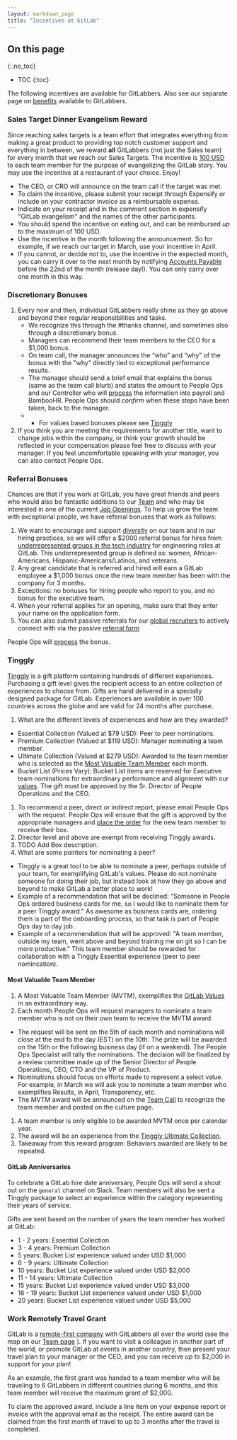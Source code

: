 ```yaml
---
layout: markdown_page
title: "Incentives at GitLab"
---
```


## On this page
{:.no_toc}

- TOC
{:toc}

The following incentives are available for GitLabbers. Also see our separate page on [benefits](/handbook/benefits/) available to GitLabbers.

### Sales Target Dinner Evangelism Reward

Since reaching sales targets is a team effort that integrates everything from making a great product
to providing top notch customer support and everything in between, we reward **all**
GitLabbers (not just the Sales team) for every month that we reach our Sales Targets. The incentive is [100 USD](https://www.google.com/search?q=100+usd+in+eur)
to each team member for the purpose of evangelizing the GitLab story.  You may use the incentive at a restaurant of your choice. Enjoy!

- The CEO, or CRO will announce on the team call if the target was met.
- To claim the incentive, please submit your receipt through Expensify or include on your contractor invoice as a reimbursable expense.
- Indicate on your receipt and in the comment section in expensify "GitLab evangelism" and the names of the other participants.
- You should spend the incentive on eating out, and can be reimbursed _up to_ the maximum of 100 USD.
- Use the incentive in the month following the announcement. So for example, if we reach our target in March, use your incentive in April.
- If you cannot, or decide not to, use the incentive in the expected month, you can carry it over to the next month by notifying [Accounts Payable](mailto:ap@gitlab.com) before the 22nd of the month (release day!). You can only carry over one month in this way.


### Discretionary Bonuses

1. Every now and then, individual GitLabbers really shine as they go above and beyond their regular responsibilities and tasks.
   * We recognize this through the #thanks channel, and sometimes also through a discretionary bonus.
   * Managers can recommend their team members to the CEO for a $1,000 bonus.
   * On team call, the manager announces the “who” and “why” of the bonus with the "why" directly tied to exceptional performance results.
   * The manager should send a brief email that explains the bonus (same as the team call blurb) and states the amount to People Ops and our Controller who will [process](/handbook/people-ops/#using-trinet) the information into payroll and BambooHR. People Ops should _confirm_ when these steps have been taken, back to the manager.
   * * For values based bonuses please see [Tinggly](https://about.gitlab.com/handbook/incentives/#tinggly)
1. If you think you are meeting the requirements for another title, want to change
jobs within the company, or think your growth should be reflected in your compensation please feel free to discuss with your manager. If you feel uncomfortable speaking with your manager, you can also contact People Ops.

### Referral Bonuses

Chances are that if you work at GitLab, you have great friends and peers who would
also be fantastic additions to our [Team](https://about.gitlab.com/team/) and who
may be interested in one of the current [Job Openings](https://about.gitlab.com/jobs/).
To help us grow the team with exceptional people, we have referral bonuses that work as follows:

1. We want to encourage and support [diversity](https://about.gitlab.com/handbook/values) on our team and in our hiring practices, so we will offer a $2000 referral bonus for hires from [underrepresented groups in the tech industry](http://seldo.com/weblog/2014/06/25/a_comparison_of_diversity_at_three_major_tech_companies) for engineering roles at GitLab. This underrepresented group is defined as: women, African-Americans, Hispanic-Americans/Latinos, and veterans.
1. Any great candidate that is referred and hired will earn a GitLab employee a $1,000 bonus
once the new team member has been with the company for 3 months.
1. Exceptions: no bonuses for hiring people who report to you, and no bonus for the executive team.
1. When your referral applies for an opening, make sure that they enter your name on the application form.
1. You can also submit passive referrals for our [global recruiters](https://about.gitlab.com/jobs/global-recruiter) to actively connect with via the passive [referral form](https://goo.gl/forms/1rNIYpdgDB3qXBAi2)

People Ops will [process](/handbook/people-operations/sop/#enter-a-bonus-into-trinet) the bonus.

### Tinggly

[Tinggly](https://www.tinggly.com/) is a gift platform containing hundreds of different experiences. Purchasing a gift level gives the recipient access to an entire collection of experiences to choose from. Gifts are hand delivered in a specially designed package for GitLab. Experiences are available in over 100 countries across the globe and are valid for 24 months after purchase.

1. What are the different levels of experiences and how are they awarded?
  * Essential Collection (Valued at $79 USD):  Peer to peer nominations. 
  * Premium Collection (Valued at $119 USD): Manager nominating a team member.
  * Ultimate Collection (Valued at $279 USD): Awarded to the team member who is selected as the [Most Valuable Team Member](https://about.gitlab.com/handbook/incentives/#most-valuable-team-member) each month.
  * Bucket List (Prices Vary): Bucket List items are reserved for Executive team nominations for extraordinary performance and alignment with our [values](https://about.gitlab.com/handbook/values/). The gift must be approved by the Sr. Director of People Operations and the CEO.
1. To recommend a peer, direct or indirect report, please email People Ops with the request. People Ops will ensure that the gift is approved by the appropriate managers and [place the order](https://about.gitlab.com/handbook/people-operations/sop/#process-tinggly) for the new team member to receive their box.
1. Director level and above are exempt from receiving Tinggly awards.
1. TODO Add Box description.
1. What are some pointers for nominating a peer?
  * Tinggly is a great tool to be able to nominate a peer, perhaps outside of your team, for exemplifying GitLab's values. Please do not nominate someone for doing their job, but instead look at how they go above and beyond to make GitLab a better place to work!
  * Example of a recommendation that will be declined: "Someone in People Ops ordered business cards for me, so I would like to nominate them for a peer Tinggly award." As awesome as business cards are, ordering them is part of the onboarding process, so that task is part of People Ops day to day job.
  * Example of a recommendation that will be approved: "A team member, outside my team, went above and beyond training me on git so I can be more productive." This team member should be rewarded for collaboration with a Tinggly Essential experience (peer to peer nomincation).

#### Most Valuable Team Member

1. A Most Valuable Team Member (MVTM), exemplifies the [GitLab Values](https://about.gitlab.com/handbook/values/) in an extraordinary way.  
1. Each month People Ops will request managers to nominate a team member who is not on their own team to receive the MVTM award.
  * The request will be sent on the 5th of each month and nominations will close at the end fo the day (EST) on the 10th. The prize will be awarded on the 15th or the following business day (if on a weekend). The People Ops Specialist will tally the nominations. The decision will be finalized by a review committee made up of the Senior Director of People Operations, CEO, CTO and the VP of Product.
  * Nominations should focus on efforts made to represent a select value. For example, in March we will ask you to nominate a team member who exemplifies Results, in April, Transparency, etc. 
  * The MVTM award will be announced on the [Team Call](https://about.gitlab.com/handbook/communication/#team-call) to recognize the team member and posted on the culture page.
1. A team member is only eligible to be awarded MVTM once per calendar year.
1. The award will be an experience from the [Tinggly Ultimate Collection](https://www.tinggly.com/collections/ultimate).
1. Takeaway from this reward program: Behaviors awarded are likely to be repeated.

#### GitLab Anniversaries

To celebrate a GitLab hire date anniversary, People Ops will send a shout out on the `general` channel on Slack. Team members will also be sent a Tinggly package to select an experience within the category representing their years of service.

Gifts are sent based on the number of years the team member has worked at GitLab:
 * 1 - 2 years: Essential Collection
 * 3 - 4 years: Premium Collection
 * 5 years: Bucket List experience valued under USD $1,000
 * 6 - 9 years: Ultimate Collection
 * 10 years: Bucket List experience valued under USD $2,000
 * 11 - 14 years: Ultimate Collection
 * 15 years: Bucket List experience valued under USD $3,000
 * 16 - 19 years: Bucket List experience valued under USD $1,000
 * 20 years: Bucket List experience valued under USD $5,000

### Work Remotely Travel Grant

GitLab is a [remote-first company](http://zachholman.com/posts/remote-first/) with GitLabbers all over the world (see the map on our [Team page](https://about.gitlab.com/team/) ). If you want to visit a colleague in another part of the world, or promote GitLab at events in another country, then present your travel plan to your manager or the CEO, and you can receive *up to* $2,000 in support for your plan!

As an example, the first grant was handed to a team member who will be traveling to 6 GitLabbers in different countries during 6 months, and this team member will receive the maximum grant of $2,000.

To claim the approved award, include a line item on your expense report or invoice with the approval email as the receipt. The entire award can be claimed from the first month of travel to up to 3 months after the travel is completed.
